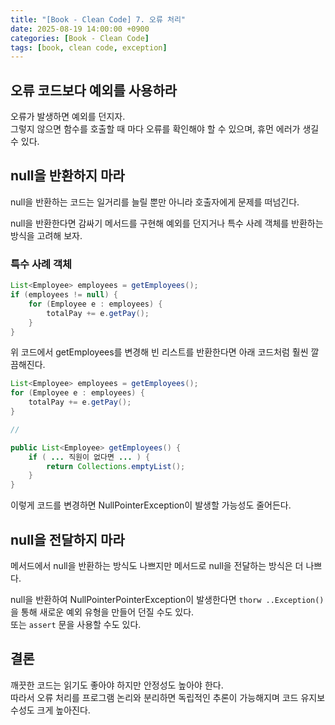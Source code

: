 ```yaml
---
title: "[Book - Clean Code] 7. 오류 처리"
date: 2025-08-19 14:00:00 +0900
categories: [Book - Clean Code]
tags: [book, clean code, exception]
---
```


## 오류 코드보다 예외를 사용하라
오류가 발생하면 예외를 던지자.   
그렇지 않으면 함수를 호출할 때 마다 오류를 확인해야 할 수 있으며, 휴먼 에러가 생길 수 있다.

## null을 반환하지 마라
null을 반환하는 코드는 일거리를 늘릴 뿐만 아니라 호출자에게 문제를 떠넘긴다.

null을 반환한다면 감싸기 메서드를 구현해 예외를 던지거나 특수 사례 객체를 반환하는 방식을 고려해 보자.
### 특수 사례 객체
```java
List<Employee> employees = getEmployees();
if (employees != null) {
    for (Employee e : employees) {
        totalPay += e.getPay();
    }
}
```
위 코드에서 getEmployees를 변경해 빈 리스트를 반환한다면 아래 코드처럼 훨씬 깔끔해진다.
```java
List<Employee> employees = getEmployees();
for (Employee e : employees) {
    totalPay += e.getPay();
}

//

public List<Employee> getEmployees() {
    if ( ... 직원이 없다면 ... ) {
        return Collections.emptyList();
    }
}
```
이렇게 코드를 변경하면 NullPointerException이 발생할 가능성도 줄어든다.

## null을 전달하지 마라
메서드에서 null을 반환하는 방식도 나쁘지만 메서드로 null을 전달하는 방식은 더 나쁘다.

null을 반환하여 NullPointerPointerException이 발생한다면 `thorw ..Exception()`을 통해 새로운 예외 유형을 만들어 던질 수도 있다.   
또는 `assert` 문을 사용할 수도 있다.

## 결론
깨끗한 코드는 읽기도 좋아야 하지만 안정성도 높아야 한다.   
따라서 오류 처리를 프로그램 논리와 분리하면 독립적인 추론이 가능해지며 코드 유지보수성도 크게 높아진다.
